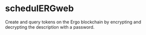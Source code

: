 # schedulERGweb
Create and query tokens on the Ergo blockchain by encrypting and decrypting the description with a password.
